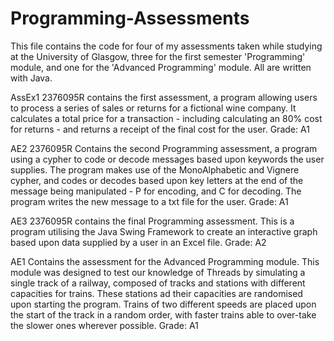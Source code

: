 # Programming-Assessments
This file contains the code for four of my assessments taken while studying at the University of Glasgow, three for the first semester 
'Programming' module, and one for the 'Advanced Programming' module. All are written with Java.  

AssEx1 2376095R contains the first assessment, a program allowing users to process a series of sales or returns for a fictional
wine company. It calculates a total price for a transaction - including calculating an 80% cost for returns - and returns a receipt of the
final cost for the user. Grade: A1

AE2 2376095R Contains the second Programming assessment, a program using a cypher to code or decode messages based upon keywords the 
user supplies. The program makes use of the MonoAlphabetic and Vignere cypher, and codes or decodes based upon key letters at the end 
of the message being manipulated - P for encoding, and C for decoding. The program writes the new message to a txt file for the user.
Grade: A1

AE3 2376095R contains the final Programming assessment. This is a program utilising the Java Swing Framework to create an interactive 
graph based upon data supplied by a user in an Excel file. Grade: A2

AE1 Contains the assessment for the Advanced Programming module. This module was designed to test our knowledge of Threads by simulating 
a single track of a railway, composed of tracks and stations with different capacities for trains. These stations ad their capacities 
are randomised upon starting the program. Trains of two different speeds are placed upon the start of the track in a random order, with 
faster trains able to over-take the slower ones wherever possible. Grade: A1


